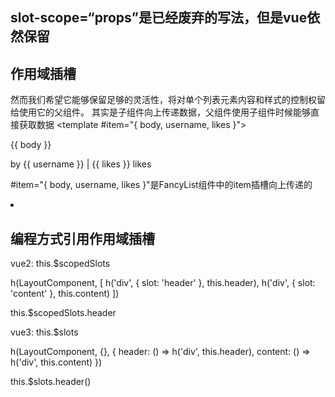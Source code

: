 <template>
  <div class="">
    <Son>
      <template v-slot:header>
        <h1>这是标题</h1>
      </template>

      默认插槽
      <p>这是主要内容</p>

      显式默认插槽#default
      <template #default>
        <p>这是页脚</p>
      </template>

      #footer：插槽简写
      <template #footer>
        <p>这是页脚</p>
      </template>
      
      动态插槽
      <template #[header]>
        <h1>这是标题</h1>
      </template>
    </Son>

    
    <!-- 作用域插槽-默认插槽传参 --> slot-scope=“props”是已经废弃的写法，但是vue依然保留
    <Son v-slot="props">   // <Son v-slot="{ message }">  解构赋值
      {{ slot.message }}
    </Son>

    <!-- 同时使用了具名插槽与默认插槽，则需要为默认插槽使用显式的标签 #default。 -->
    <MyComponent>
    <template #header="headerProps"> // v-slot:header="headerProps"
      {{ headerProps }}
    </template>

    <template #default="defaultProps">
      {{ defaultProps }}
    </template>

    <template #footer="footerProps">
      {{ footerProps }}
    </template>
  </MyComponent>



  </div>
</template>

## slot-scope=“props”是已经废弃的写法，但是vue依然保留

## 作用域插槽
然而我们希望它能够保留足够的灵活性，将对单个列表元素内容和样式的控制权留给使用它的父组件。
其实是子组件向上传递数据，父组件使用子组件时候能够直接获取数据
<FancyList :api-url="url" :per-page="10">
  <template #item="{ body, username, likes }">
    <div class="item">
      <p>{{ body }}</p>
      <p>by {{ username }} | {{ likes }} likes</p>
    </div>
  </template>
</FancyList>

#item="{ body, username, likes }"是FancyList组件中的item插槽向上传递的
<li v-for="item in items">
  <slot name="item" v-bind="item"/>
</li>


## 编程方式引用作用域插槽
vue2: this.$scopedSlots

h(LayoutComponent, [
  h('div', { slot: 'header' }, this.header),
  h('div', { slot: 'content' }, this.content)
])

this.$scopedSlots.header

vue3: this.$slots

h(LayoutComponent, {}, {
  header: () => h('div', this.header),
  content: () => h('div', this.content)
})

this.$slots.header()

